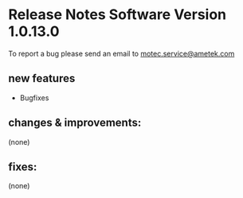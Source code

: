 Release Notes Software Version 1.0.13.0
=========================================

To report a bug please send an email to motec.service@ametek.com

new features
------------
- Bugfixes

changes & improvements: 
-----------------------

(none)

fixes: 
------

(none)
